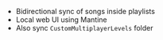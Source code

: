 - Bidirectional sync of songs inside playlists
- Local web UI using Mantine
- Also sync `CustomMultiplayerLevels` folder
